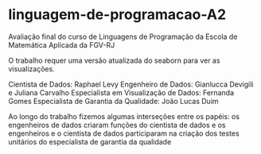 # linguagem-de-programacao-A2
Avaliação final do curso de Linguagens de Programação da Escola de Matemática Aplicada da FGV-RJ

O trabalho requer uma versão atualizada do seaborn para ver as visualizações.

Cientista de Dados: Raphael Levy
Engenheiro de Dados: Gianlucca Devigili e Juliana Carvalho
Especialista em Visualização de Dados: Fernanda Gomes
Especialista de Garantia da Qualidade: João Lucas Duim

Ao longo do trabalho fizemos algumas interseções entre os papéis: os engenheiros de dados criaram funções do cientista de dados e os engenheiros e o cientista de dados participaram na criação dos testes unitários do especialista de garantia da qualidade
